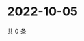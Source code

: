 # 2022-10-05

共 0 条

<!-- BEGIN WEIBO -->
<!-- 最后更新时间 Wed Oct 05 2022 11:39:33 GMT+0800 (China Standard Time) -->

<!-- END WEIBO -->
